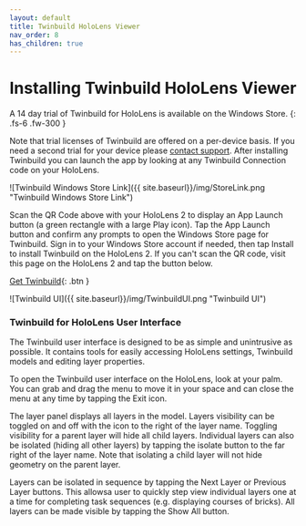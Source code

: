 ```yaml
---
layout: default
title: Twinbuild HoloLens Viewer
nav_order: 8
has_children: true
---
```


# Installing Twinbuild HoloLens Viewer

A 14 day trial of Twinbuild for HoloLens is available on the Windows Store.
{: .fs-6 .fw-300 }

Note that trial licenses of Twinbuild are offered on a per-device basis. If you need a second trial for your device please [contact support](mailto:support@twinbuild.com). After installing Twinbuild you can launch the app by looking at any Twinbuild Connection code on your HoloLens.

![Twinbuild Windows Store Link]({{ site.baseurl}}/img/StoreLink.png "Twinbuild Windows Store Link")

Scan the QR Code above with your HoloLens 2 to display an App Launch button (a green rectangle with a large Play icon). Tap the App Launch button and confirm any prompts to open the Windows Store page for Twinbuild. Sign in to your Windows Store account if needed, then tap Install to install Twinbuild on the HoloLens 2. If you can't scan the QR code, visit this page on the HoloLens 2 and tap the button below.

[Get Twinbuild](ms-windows-store://pdp/?ProductId=9MW7GH4XVB3S){: .btn }

![Twinbuild UI]({{ site.baseurl}}/img/TwinbuildUI.png "Twinbuild UI")

### Twinbuild for HoloLens User Interface

The Twinbuild user interface is designed to be as simple and unintrusive as possible. It contains tools for easily accessing HoloLens settings, Twinbuild models and editing layer properties.

To open the Twinbuild user interface on the HoloLens, look at your palm. You can grab and drag the menu to move it in your space and can close the menu at any time by tapping the Exit icon.

The layer panel displays all layers in the model. Layers visibility can be toggled on and off with the icon to the right of the layer name. Toggling visibility for a parent layer will hide all child layers. Individual layers can also be isolated (hiding all other layers) by tapping the isolate button to the far right of the layer name. Note that isolating a child layer will not hide geometry on the parent layer.

Layers can be isolated in sequence by tapping the Next Layer or Previous Layer buttons. This allowsa user to quickly step view individual layers one at a time for completing task sequences (e.g. displaying courses of bricks). All layers can be made visible by tapping the Show All button.
